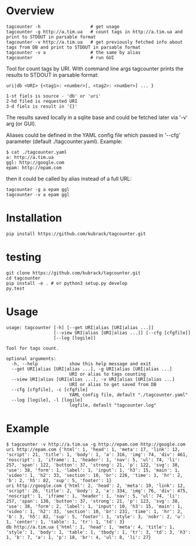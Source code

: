 # Overview
```
tagcounter -h                   # get usage
tagcounter -g http://a.tim.ua   # count tags in http://a.tim.ua and print to STDOUT in parsable format
tagcounter -v http://a.tim.ua   # get previously fetched info about tags from DB and print to STDOUT in parsable format
tagcounter -v a                 # the same by alias
tagcounter                      # run GUI
```

Tool for count tags by URI.
With command line args tagcounter prints the results to STDOUT in parsable format:
```
uri|db <URI> {<tag1>: <number>[, <tag2>: <number>] ... }
```
	1-st fiels is source - 'db' or 'uri'
	2-hd filed is requested URI
	3-d fiels is result in '{}'

The results saved locally in a sqlite base and could be fetched later via '-v' arg (or GUI).
	
Aliases could be defined in the YAML config file which passed in '--cfg' parameter (default ./tagcounter.yaml). 
Example:
```
$ cat ./tagcounter.yaml
a: http://a.tim.ua
ggl: http://google.com
epam: http://epam.com
```
then it could be called by alias instead of a full URL:
```
tagcounter -g a epam ggl
tagcounter -v a epam ggl
```


# Installation
```
pip install https://github.com/kubrack/tagcounter.git
```

# testing
```
git clone https://github.com/kubrack/tagcounter.git
cd tagcounter
pip install -e . # or python3 setup.py develop
py.test
```

# Usage
```
usage: tagcounter [-h] [--get URI|alias [URI|alias ...]]
                  [--view URI|alias [URI|alias ...]] [--cfg [cfgfile]]
                  [--log [logile]]

Tool for tags count.

optional arguments:
  -h, --help            show this help message and exit
  --get URI|alias [URI|alias ...], -g URI|alias [URI|alias ...]
                        URI or alias to tags counting
  --view URI|alias [URI|alias ...], -v URI|alias [URI|alias ...]
                        URI or alias to get saved from DB
  --cfg [cfgfile], -c [cfgfile]
                        YAML config file, default "./tagcounter.yaml"
  --log [logile], -l [logile]
                        logfile, default "tagcounter.log"
```

# Example
```
$ tagcounter -v http://a.tim.ua -g http://epam.com http://google.com
uri http://epam.com {'html': 1, 'head': 1, 'meta': 17, 'link': 12, 'script': 21, 'title': 1, 'body': 1, 'a': 316, 'img': 74, 'div': 461, 'noscript': 1, 'iframe': 1, 'header': 1, 'nav': 5, 'ul': 74, 'li': 257, 'span': 122, 'button': 37, 'strong': 21, 'p': 122, 'svg': 38, 'use': 38, 'form': 1, 'label': 1, 'input': 1, 'h3': 15, 'main': 1, 'video': 1, 'h2': 33, 'section': 10, 'br': 226, 'time': 1, 'hr': 2, 'b': 2, 'h5': 82, 'sup': 5, 'footer': 1}
uri http://google.com {'html': 2, 'head': 2, 'meta': 19, 'link': 12, 'script': 26, 'title': 2, 'body': 2, 'a': 334, 'img': 76, 'div': 475, 'noscript': 1, 'iframe': 1, 'header': 1, 'nav': 5, 'ul': 74, 'li': 257, 'span': 130, 'button': 37, 'strong': 21, 'p': 123, 'svg': 38, 'use': 38, 'form': 2, 'label': 1, 'input': 10, 'h3': 15, 'main': 1, 'video': 1, 'h2': 33, 'section': 10, 'br': 231, 'time': 1, 'hr': 2, 'b': 3, 'h5': 82, 'sup': 5, 'footer': 1, 'style': 3, 'nobr': 2, 'u': 1, 'center': 1, 'table': 1, 'tr': 1, 'td': 3}
db http://a.tim.ua {'html': 1, 'head': 1, 'meta': 4, 'title': 1, 'style': 1, 'body': 1, 'table': 1, 'tbody': 1, 'tr': 3, 'td': 3, 'h3': 1, 'b': 7, 'a': 1, 'p': 18, 'br': 4, 'ul': 8, 'li': 27}
```
